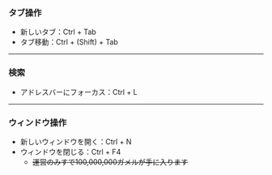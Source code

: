 ### タブ操作
* 新しいタブ：Ctrl + Tab
* タブ移動：Ctrl + (Shift) + Tab

*** 

### 検索
* アドレスバーにフォーカス：Ctrl + L

***

### ウィンドウ操作
 * 新しいウィンドウを開く：Ctrl + N
 * ウィンドウを閉じる：Ctrl + F4
    * ~~運営のみすで100,000,000ガメルが手に入ります~~